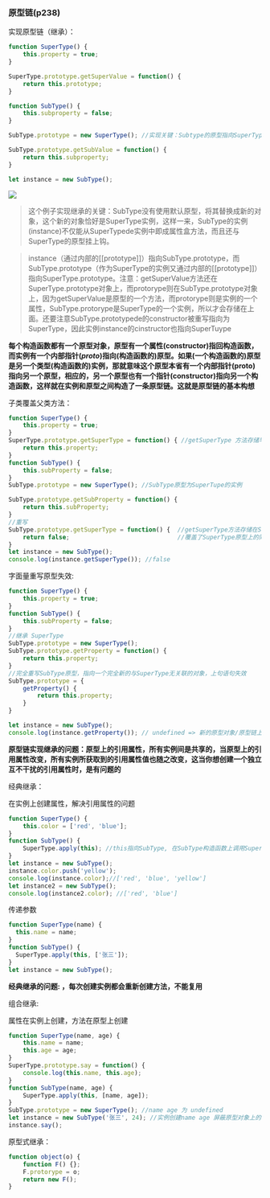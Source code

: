 ### 原型链(p238)

实现原型链（继承）：

```javascript
function SuperType() {
    this.property = true;
}

SuperType.prototype.getSuperValue = function() {
    return this.prototype;
}

function SubType() {
    this.subproperty = false;
}

SubType.prototype = new SuperType(); //实现关键：Subtype的原型指向SuperType实例,

SubType.prototype.getSubValue = function() {
    return this.subproperty;
}

let instance = new SubType();

```

<img src="https://cdn.jsdelivr.net/gh/player-404/picture/%E5%8E%9F%E5%9E%8B%E9%93%BE%E5%AE%9E%E7%8E%B0.png" />

> 这个例子实现继承的关键：SubType没有使用默认原型，将其替换成新的对象，这个新的对象恰好是SuperType实例，这样一来，SubType的实例(instance)不仅能从SuperTypede实例中即成属性盒方法，而且还与SuperType的原型挂上钩。



> instance（通过内部的[[prototype]]）指向SubType.prototype，而SubType.prototype（作为SuperType的实例又通过内部的[[prototype]]）指向SuperType.prototype。注意：getSuperValue方法还在SuperType.prototype对象上，而protorype则在SubType.prototype对象上，因为getSuperValue是原型的一个方法，而protorype则是实例的一个属性，SubType.protorype是SuperType的一个实例，所以才会存储在上面。还要注意SubType.prototypede的constructor被重写指向为SuperType，因此实例instance的cinstructor也指向SuperTuype



**每个构造函数都有一个原型对象，原型有一个属性(constructor)指回构造函数，而实例有一个内部指针(_proto_)指向(构造函数的)原型。如果(一个构造函数的)原型是另一个类型(构造函数的)实例，那就意味这个原型本省有一个内部指针(proto)指向另一个原型，相应的，另一个原型也有一个指针(constructor)指向另一个构造函数，这样就在实例和原型之间构造了一条原型链。这就是原型链的基本构想**



子类覆盖父类方法：

```javascript
function SuperType() {
    this.property = true;
}
SuperType.prototype.getSuperType = function() { //getSuperType 方法存储早SuperType的原型上
    return this.property;
}
function SubType() {
    this.subProperty = false;
}
SubType.prototype = new SuperType(); //SubType原型为SuperTupe的实例

SubType.prototype.getSubProperty = function() {
    return this.subProperty;
}
//重写
SubType.prototype.getSuperType = function() {  //getSuperType方法存储在SubType原型(SuperType实例)上
    return false;                              //覆盖了SuperType原型上的同名方法
}
let instance = new SubType();
console.log(instance.getSuperType()); //false
```



字面量重写原型失效:

```javascript
function SuperType() {
    this.property = true;
}
function SubType() {
    this.subProperty = false;
}
//继承 SuperType
SubType.prototype = new SuperType();
SubType.prototype.getProperty = function() {
    return this.property;
}
//完全重写SubType原型，指向一个完全新的与SuperType无关联的对象，上句语句失效
SubType.prototype = {
    getProperty() {
        return this.property;
    }
}

let instance = new SubType();
console.log(instance.getProperty()); // undefined => 新的原型对象/原型链上并没有property属性
```



**原型链实现继承的问题：原型上的引用属性，所有实例间是共享的，当原型上的引用属性改变，所有实例所获取到的引用属性值也随之改变，这当你想创建一个独立互不干扰的引用属性时，是有问题的**



经典继承：

在实例上创建属性，解决引用属性的问题

```javascript
function SuperType() {
    this.color = ['red', 'blue'];
}
function SubType() {
    SuperType.apply(this); //this指向SubType, 在SubType构造函数上调用SuperType构造函数，相当于SubType创													//建了color属性
}
let instance = new SubType();
instance.color.push('yellow'); 
console.log(instance.color);//['red', 'blue', 'yellow']
let instance2 = new SubType();
console.log(instance2.color); //['red', 'blue']
```

传递参数

```javascript
function SuperType(name) {
  this.name = name;
}
function SubType() {
  SuperType.apply(this, ['张三']);
}
let instance = new SubType();
```

**经典继承的问题: ，每次创建实例都会重新创建方法，不能复用**



组合继承:

属性在实例上创建，方法在原型上创建

```javascript
function SuperType(name, age) {
    this.name = name;
    this.age = age;
}
SuperType.prototype.say = function() {
    console.log(this.name, this.age);
}
function SubType(name, age) {
    SuperType.apply(this, [name, age]);
}
SubType.prototype = new SuperType(); //name age 为 undefined
let instance = new SubType('张三', 24); //实例创建name age 屏蔽原型对象上的 name age
instance.say();
```



原型式继承：

```javascript
function object(o) {
	function F() {};
	F.protorype = o;
	return new F();
}
```

